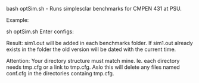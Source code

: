 bash optSim.sh - Runs simplesclar benchmarks for CMPEN 431 at PSU. 

Example:

sh optSim.sh 
Enter configs:
<configs>

Result:
sim1.out will be added in each benchmarks folder.
If sim1.out already exists in the folder the old version will be dated with the current time.

Attention:
Your directory structure must match mine. Ie. each directory needs tmp.cfg or a link to tmp.cfg.
Aslo this will delete any files named conf.cfg in the directories containg tmp.cfg.
